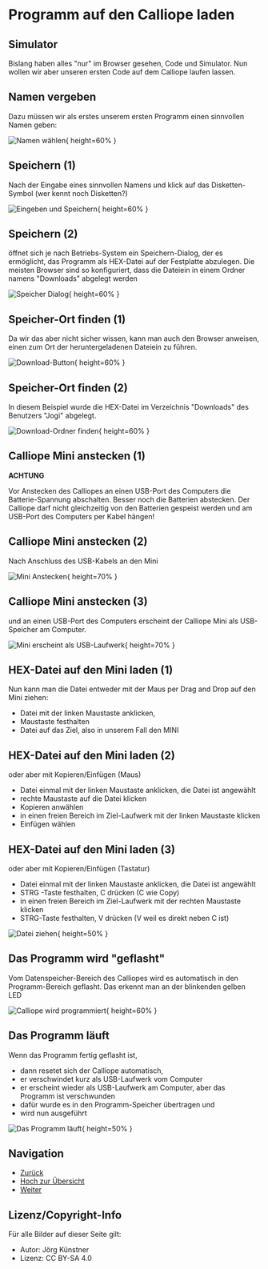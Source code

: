 # Programm auf den Calliope laden

## Simulator 

Bislang haben alles "nur" im Browser gesehen, Code und Simulator.
Nun wollen wir aber unseren ersten Code auf dem Calliope laufen lassen.

## Namen vergeben

Dazu müssen wir als erstes unserem ersten Programm einen sinnvollen Namen geben:

![Namen wählen](pics/01_NameWaehlen.png){ height=60% }

## Speichern (1)

Nach der Eingabe eines sinnvollen Namens und klick auf das Disketten-Symbol 
(wer kennt noch Disketten?) 

![Eingeben und Speichern](pics/02_Speichern.png){ height=60% }


## Speichern (2)

öffnet sich je nach Betriebs-System ein Speichern-Dialog, der es ermöglicht, das Programm als HEX-Datei auf der Festplatte abzulegen.
Die meisten Browser sind so konfiguriert, dass die Dateiein in einem Ordner namens "Downloads" abgelegt werden

![Speicher Dialog](pics/03_SpeichernDialog.png){ height=60% }


## Speicher-Ort finden (1)

Da wir das aber nicht sicher wissen, kann man auch den Browser anweisen, einen zum Ort der heruntergeladenen Dateiein zu führen.

![Download-Button](pics/04_DownloadButton.png){ height=60% }


## Speicher-Ort finden (2)

In diesem Beispiel wurde die HEX-Datei im Verzeichnis "Downloads" des Benutzers "Jogi" abgelegt.

![Download-Ordner finden](pics/05_DownloadOrdner.png){ height=60% }


## Calliope Mini anstecken (1)

__ACHTUNG__

Vor Anstecken des Calliopes an einen USB-Port des Computers die Batterie-Spannung abschalten.
Besser noch die Batterien abstecken.
Der Calliope darf nicht gleichzeitig von den Batterien gespeist werden und am USB-Port des Computers per Kabel hängen!

## Calliope Mini anstecken (2)

Nach Anschluss des USB-Kabels an den Mini

![Mini Anstecken](pics/06_MiniAnstecken.jpg){ height=70% }


## Calliope Mini anstecken (3)

und an einen USB-Port des Computers erscheint der Calliope Mini als USB-Speicher am Computer.

![Mini erscheint als USB-Laufwerk](pics/07_Mini_Erscheint.png){ height=70% }


## HEX-Datei auf den Mini laden (1)

Nun kann man die Datei entweder mit der Maus per Drag and Drop auf den Mini ziehen:

* Datei mit der linken Maustaste anklicken, 
* Maustaste festhalten
* Datei auf das Ziel, also in unserem Fall den MINI

## HEX-Datei auf den Mini laden (2)

oder aber mit Kopieren/Einfügen (Maus) 

* Datei einmal mit der linken Maustaste anklicken, die Datei ist angewählt
* rechte Maustaste auf die Datei klicken
* Kopieren anwählen
* in einen freien Bereich im Ziel-Laufwerk mit der linken Maustaste klicken
* Einfügen wählen

## HEX-Datei auf den Mini laden (3)

oder aber mit Kopieren/Einfügen (Tastatur) 

* Datei einmal mit der linken Maustaste anklicken, die Datei ist angewählt
* STRG -Taste festhalten, C drücken (C wie Copy)
* in einen freien Bereich im Ziel-Laufwerk mit der rechten Maustaste klicken
* STRG-Taste festhalten, V drücken (V weil es direkt neben C ist)

![Datei ziehen](pics/08_DateiiZiehen.png){ height=50% }


## Das Programm wird "geflasht"

Vom Datenspeicher-Bereich des Calliopes wird es automatisch in den Programm-Bereich geflasht.
Das erkennt man an der blinkenden gelben LED

![Calliope wird programmiert](pics/09_Led_Blinkt.jpg){ height=60% }


## Das Programm läuft

Wenn das Programm fertig geflasht ist, 

* dann resetet sich der Calliope automatisch, 
* er verschwindet kurz als USB-Laufwerk vom Computer 
* er erscheint wieder als USB-Laufwerk am Computer, aber das Programm ist verschwunden 
* dafür wurde es in den Programm-Speicher übertragen und 
* wird nun ausgeführt

![Das Programm läuft](pics/10_ProgrammLaeuft.jpg){ height=50% }


## Navigation

* [Zurück](../01_03_LED_Anzeigen/index.html)  
* [Hoch zur Übersicht](../index.html)  
* [Weiter ](../01_05_Texte_Anzeigen/index.html)



## Lizenz/Copyright-Info
Für alle Bilder auf dieser Seite gilt:

*  Autor: Jörg Künstner
* Lizenz: CC BY-SA 4.0
